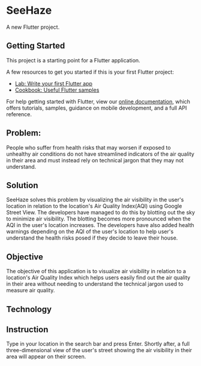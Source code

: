 # SeeHaze

A new Flutter project.

## Getting Started

This project is a starting point for a Flutter application.

A few resources to get you started if this is your first Flutter project:

- [Lab: Write your first Flutter app](https://flutter.dev/docs/get-started/codelab)
- [Cookbook: Useful Flutter samples](https://flutter.dev/docs/cookbook)

For help getting started with Flutter, view our
[online documentation](https://flutter.dev/docs), which offers tutorials,
samples, guidance on mobile development, and a full API reference.

## Problem:

People who suffer from health risks that may worsen if exposed to unhealthy air conditions do not have streamlined indicators of the air quality in their area and must instead rely on technical jargon that they may not understand.

## Solution

SeeHaze solves this problem by visualizing the air visibility in the user's location in relation to the location's Air Quality Index(AQI) using Google Street View. The developers have managed to do this by blotting out the sky to minimize air visibility. The blotting becomes more pronounced when the AQI in the user's location increases. The developers have also added health warnings depending on the AQI of the user's location to help user's understand the health risks posed if they decide to leave their house.

## Objective

The objective of this application is to visualize air visibility in relation to a location's Air Quality Index which helps users easily find out the air quality in their area without needing to understand the technical jargon used to measure air quality.

## Technology

## Instruction

Type in your location in the search bar and press Enter. Shortly after, a full three-dimensional view of the user's street showing the air visibility in their area will appear on their screen.
